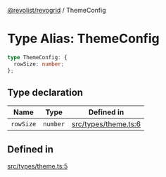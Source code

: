 [@revolist/revogrid](README.md) / ThemeConfig

# Type Alias: ThemeConfig

```ts
type ThemeConfig: {
  rowSize: number;
};
```

## Type declaration

| Name | Type | Defined in |
| ------ | ------ | ------ |
| `rowSize` | `number` | [src/types/theme.ts:6](https://github.com/revolist/revogrid/blob/25c443de65de6e4fb3ac1b2c638df62d9ca5c202/src/types/theme.ts#L6) |

## Defined in

[src/types/theme.ts:5](https://github.com/revolist/revogrid/blob/25c443de65de6e4fb3ac1b2c638df62d9ca5c202/src/types/theme.ts#L5)
